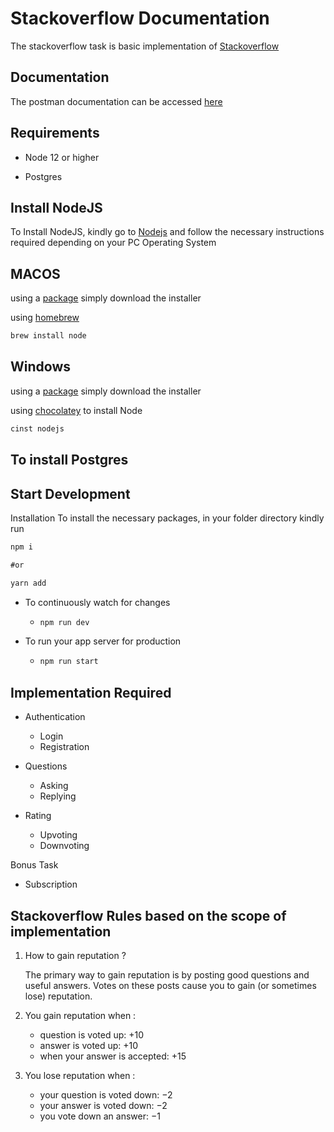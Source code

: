 # Stackoverflow Documentation

The stackoverflow task is basic implementation of [Stackoverflow](https://stackoverflow.com)

## Documentation
The postman documentation can be accessed [here](#)


## Requirements
* Node 12 or higher

* Postgres

## Install NodeJS
To Install NodeJS, kindly go to [Nodejs](https://nodejs.com) and follow the necessary instructions required depending on your PC Operating System

## MACOS
using a [package](https://nodejs.org/en/#download) simply download the installer

using [homebrew](https://github.com/Homebrew/legacy-homebrew)
```markdown
brew install node
```
## Windows
using a [package](https://nodejs.org/en/#download) simply download the installer

using [chocolatey](http://chocolatey.org/) to install Node
```markdown
cinst nodejs
```

## To install Postgres


## Start Development

Installation
To install the necessary packages, in your folder directory kindly run

```markdown
npm i

#or

yarn add
```


* To continuously watch for changes
    * ```markdown 
      npm run dev
      ```
      
* To run your app server for production
    * ```markdown
      npm run start
         ```

## Implementation Required
* Authentication
    * Login
    * Registration
    
* Questions 
    * Asking
    * Replying
    
* Rating
    * Upvoting
    * Downvoting
    
Bonus Task
* Subscription


## Stackoverflow Rules based on the scope of implementation
1. How to gain reputation ?
   
   The primary way to gain reputation is by posting good questions and useful answers. Votes on these posts cause you to gain (or sometimes lose) reputation.

2. You gain reputation when :
    * question is voted up: +10
    * answer is voted up: +10
    * when your answer is accepted: +15
    
3. You lose reputation when :
   * your question is voted down: −2
   * your answer is voted down: −2
   * you vote down an answer: −1